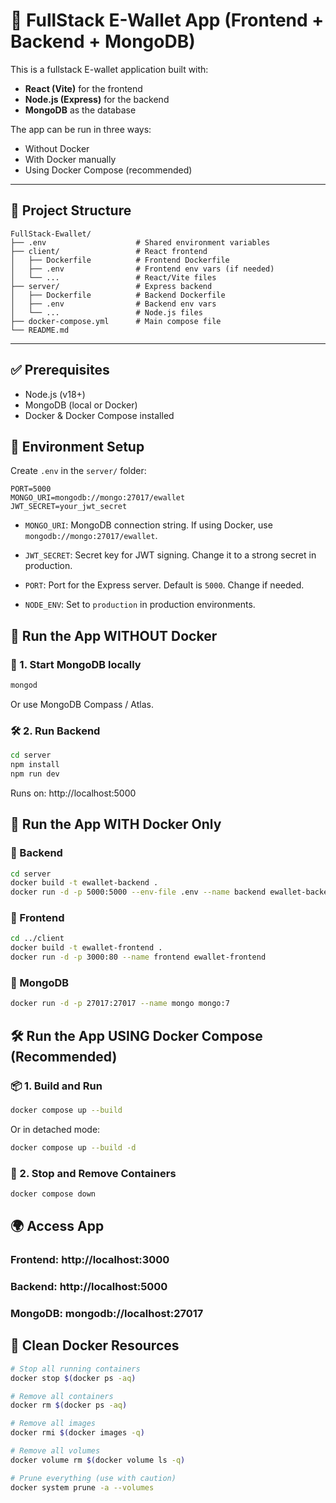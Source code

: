 # 🚀 FullStack E-Wallet App (Frontend + Backend + MongoDB)

This is a fullstack E-wallet application built with:

- **React (Vite)** for the frontend
- **Node.js (Express)** for the backend
- **MongoDB** as the database

The app can be run in three ways:

- Without Docker
- With Docker manually
- Using Docker Compose (recommended)

---

## 📁 Project Structure

```plaintext
FullStack-Ewallet/
├── .env                    # Shared environment variables
├── client/                 # React frontend
│   ├── Dockerfile          # Frontend Dockerfile
│   ├── .env                # Frontend env vars (if needed)
│   └── ...                 # React/Vite files
├── server/                 # Express backend
│   ├── Dockerfile          # Backend Dockerfile
│   ├── .env                # Backend env vars
│   └── ...                 # Node.js files
├── docker-compose.yml      # Main compose file
└── README.md
```

---

## ✅ Prerequisites

- Node.js (v18+)
- MongoDB (local or Docker)
- Docker & Docker Compose installed

## 🧪 Environment Setup

Create `.env` in the `server/` folder:

```env
PORT=5000
MONGO_URI=mongodb://mongo:27017/ewallet
JWT_SECRET=your_jwt_secret
```

- `MONGO_URI`: MongoDB connection string. If using Docker, use `mongodb://mongo:27017/ewallet`.

- `JWT_SECRET`: Secret key for JWT signing. Change it to a strong secret in production.
- `PORT`: Port for the Express server. Default is `5000`. Change if needed.
- `NODE_ENV`: Set to `production` in production environments.

## 🔧 Run the App WITHOUT Docker

### 🧩 1. Start MongoDB locally

```bash
mongod
```

Or use MongoDB Compass / Atlas.

### 🛠 2. Run Backend

```bash
cd server
npm install
npm run dev
```

Runs on: http://localhost:5000

## 🐳 Run the App WITH Docker Only

### 🔹 Backend

```bash
cd server
docker build -t ewallet-backend .
docker run -d -p 5000:5000 --env-file .env --name backend ewallet-backend
```

### 🔹 Frontend

```bash
cd ../client
docker build -t ewallet-frontend .
docker run -d -p 3000:80 --name frontend ewallet-frontend
```

### 🔹 MongoDB

```bash
docker run -d -p 27017:27017 --name mongo mongo:7
```

## 🛠️ Run the App USING Docker Compose (Recommended)

### 📦 1. Build and Run

```bash
docker compose up --build
```

Or in detached mode:

```bash
docker compose up --build -d
```

### 🧹 2. Stop and Remove Containers

```bash
docker compose down
```

## 🌍 Access App

### Frontend: http://localhost:3000

### Backend: http://localhost:5000

### MongoDB: mongodb://localhost:27017

## 🧼 Clean Docker Resources

```bash
# Stop all running containers
docker stop $(docker ps -aq)

# Remove all containers
docker rm $(docker ps -aq)

# Remove all images
docker rmi $(docker images -q)

# Remove all volumes
docker volume rm $(docker volume ls -q)

# Prune everything (use with caution)
docker system prune -a --volumes
```
